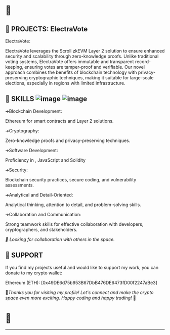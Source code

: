 

# 📜  # 

## 📣 PROJECTS: ElectraVote

 ElectraVote:

ElectraVote leverages the Scroll zkEVM Layer 2 solution to ensure enhanced security and scalability through zero-knowledge proofs. Unlike traditional voting systems, ElectraVote offers immutable and transparent record-keeping, ensuring votes are tamper-proof and verifiable. Our novel approach combines the benefits of blockchain technology with privacy-preserving cryptographic techniques, making it suitable for large-scale elections, especially in regions with limited infrastructure.

## 🧠 SKILLS  ![image](https://github.com/user-attachments/assets/67fae144-2a73-4869-a82f-f930cae95605)  ![image](https://github.com/user-attachments/assets/ab0f74c7-b671-45d5-875b-f42c211b2c88)

➜Blockchain Development:

Ethereum for smart contracts and Layer 2 solutions.

➜Cryptography:

Zero-knowledge proofs and privacy-preserving techniques.

➜Software Development:

Proficiency in , JavaScript and Solidity

➜Security:

Blockchain security practices, secure coding, and vulnerability assessments.

➜Analytical and Detail-Oriented:

Analytical thinking, attention to detail, and problem-solving skills.

➜Collaboration and Communication:

Strong teamwork skills for effective collaboration with developers, cryptographers, and stakeholders.

 *👀 Looking for collaboration with others in the space.*  

 ## 🤝 SUPPORT
 
If you find my projects useful and would like to support my work, you can donate to my crypto wallet:


 Ethereum (ETH): [0x49DE6d75b953B67DbB476DE6473fD00f2247aBe3]


🚀*Thanks you for visiting my profile! Let's connect and make the crypto space even more exciting. Happy coding and happy trading!* 🚀
 # 📜 #
---


<!---
Ultimate-Degen/Ultimate-Degen is a ✨ special ✨ repository because its `README.md` (this file) appears on your GitHub profile.
You can click

